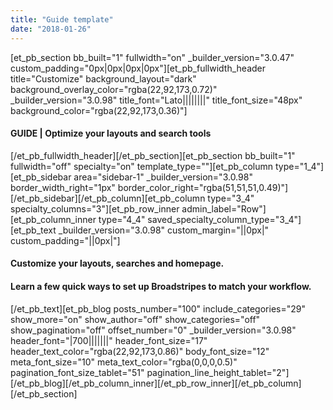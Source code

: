 ```yaml
---
title: "Guide template"
date: "2018-01-26"
---
```


\[et\_pb\_section bb\_built="1" fullwidth="on" \_builder\_version="3.0.47" custom\_padding="0px|0px|0px|0px"\]\[et\_pb\_fullwidth\_header title="Customize" background\_layout="dark" background\_overlay\_color="rgba(22,92,173,0.72)" \_builder\_version="3.0.98" title\_font="Lato||||||||" title\_font\_size="48px" background\_color="rgba(22,92,173,0.36)"\]

#### GUIDE | Optimize your layouts and search tools

\[/et\_pb\_fullwidth\_header\]\[/et\_pb\_section\]\[et\_pb\_section bb\_built="1" fullwidth="off" specialty="on" template\_type=""\]\[et\_pb\_column type="1\_4"\]\[et\_pb\_sidebar area="sidebar-1" \_builder\_version="3.0.98" border\_width\_right="1px" border\_color\_right="rgba(51,51,51,0.49)"\]  
\[/et\_pb\_sidebar\]\[/et\_pb\_column\]\[et\_pb\_column type="3\_4" specialty\_columns="3"\]\[et\_pb\_row\_inner admin\_label="Row"\]\[et\_pb\_column\_inner type="4\_4" saved\_specialty\_column\_type="3\_4"\]\[et\_pb\_text \_builder\_version="3.0.98" custom\_margin="||0px|" custom\_padding="||0px|"\]

#### **Customize your layouts, searches and homepage.**

#### Learn a few quick ways to set up Broadstripes to match your workflow.

\[/et\_pb\_text\]\[et\_pb\_blog posts\_number="100" include\_categories="29" show\_more="on" show\_author="off" show\_categories="off" show\_pagination="off" offset\_number="0" \_builder\_version="3.0.98" header\_font="|700|||||||" header\_font\_size="17" header\_text\_color="rgba(22,92,173,0.86)" body\_font\_size="12" meta\_font\_size="10" meta\_text\_color="rgba(0,0,0,0.5)" pagination\_font\_size\_tablet="51" pagination\_line\_height\_tablet="2"\]  
\[/et\_pb\_blog\]\[/et\_pb\_column\_inner\]\[/et\_pb\_row\_inner\]\[/et\_pb\_column\]\[/et\_pb\_section\]
